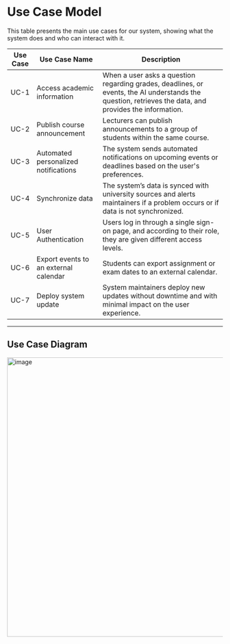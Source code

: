# Use Case Model

This table presents the main use cases for our system, showing what the system does and who can interact with it.

| Use Case | Use Case Name                       | Description |
|----------|-----------------------------------|-------------|
| UC-1     | Access academic information | When a user asks a question regarding grades, deadlines, or events, the AI understands the question, retrieves the data, and provides the information. |
| UC-2     | Publish course announcement         | Lecturers can publish announcements to a group of students within the same course. |
| UC-3     | Automated personalized notifications | The system sends automated notifications on upcoming events or deadlines based on the user's preferences. |
| UC-4     | Synchronize data                    | The system’s data is synced with university sources and alerts maintainers if a problem occurs or if data is not synchronized. |
| UC-5     | User Authentication                 | Users log in through a single sign-on page, and according to their role, they are given different access levels. |
| UC-6     | Export events to an external calendar | Students can export assignment or exam dates to an external calendar. |
| UC-7     | Deploy system update                | System maintainers deploy new updates without downtime and with minimal impact on the user experience. |

---

## Use Case Diagram

<img width="553" height="653" alt="image" src="https://github.com/user-attachments/assets/065653ab-b0f1-400d-b635-e0735447deb1" />



